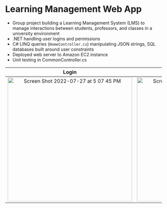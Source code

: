 # Learning Management Web App

- Group project building a Learning Management System (LMS) to manage interactions between students, professors, and classes in a university environment
- .NET handling user logins and permissions
- C# LINQ queries (`HomeController.cs`) manipulating JSON strings, SQL databases built around user constraints
- Deployed web server to Amazon EC2 instance
- Unit testing in CommonController.cs


 Login                     | Student View
:-------------------------:|:-------------------------:
<img width="400" alt="Screen Shot 2022-07-27 at 5 07 45 PM" src="https://user-images.githubusercontent.com/65370643/181429650-6249726b-e2f0-44bf-9a9b-fab7155d37b4.png"> | <img width="400" alt="Screen Shot 2022-07-27 at 5 07 58 PM" src="https://user-images.githubusercontent.com/65370643/181429669-a840da67-cf4e-47eb-9776-db7e9ebc5a82.png">
